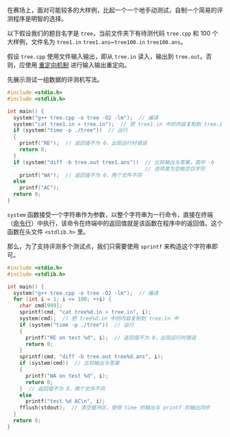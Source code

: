 在赛场上，面对可能较多的大样例，比起一个一个地手动测试，自制一个简易的评测程序是明智的选择。

以下假设我们的题目名字是 `tree`，当前文件夹下有待测代码 `tree.cpp` 和 $100$ 个大样例，文件名为 `tree1.in`  `tree1.ans`\~`tree100.in`  `tree100.ans`。

假设 `tree.cpp` 使用文件输入输出，即从 `tree.in` 读入，输出到 `tree.out`。否则，应使用 [重定向机制](../cmd.md#重定向机制) 进行输入输出重定向。

先展示测试一组数据的评测机写法。

```cpp
#include <stdio.h>
#include <stdlib.h>

int main() {
  system("g++ tree.cpp -o tree -O2 -lm");  // 编译
  system("cat tree1.in > tree.in");  // 把 tree1.in 中的内容复制到 tree.in 中
  if (system("time -p ./tree"))  // 运行
  {
    printf("RE");  // 返回值不为 0，出现运行时错误
    return 0;
  }
  if (system("diff -b tree.out tree1.ans"))  // 比较输出与答案，其中 -b
                                             // 选项意为忽略空白字符
    printf("WA");  // 返回值不为 0，两个文件不同
  else
    printf("AC");
  return 0;
}
```

`system` 函数接受一个字符串作为参数，以整个字符串为一行命令，直接在终端（[命令行](/tools/cmd/)）中执行，该命令在终端中的返回值就是该函数在程序中的返回值。这个函数在头文件 `<stdlib.h>` 里。

那么，为了支持评测多个测试点，我们只需要使用 `sprintf` 来构造这个字符串即可。

```cpp
#include <stdio.h>
#include <stdlib.h>

int main() {
  system("g++ tree.cpp -o tree -O2 -lm");  // 编译
  for (int i = 1; i <= 100; ++i) {
    char cmd[999];
    sprintf(cmd, "cat tree%d.in > tree.in", i);
    system(cmd);  // 把 tree%d.in 中的内容复制到 tree.in 中
    if (system("time -p ./tree"))  // 运行
    {
      printf("RE on test %d", i);  // 返回值不为 0，出现运行时错误
      return 0;
    }
    sprintf(cmd, "diff -b tree.out tree%d.ans", i);
    if (system(cmd))  // 比较输出与答案
    {
      printf("WA on test %d", i);
      return 0;
    }  // 返回值不为 0，两个文件不同
    else
      printf("test %d AC\n", i);
    fflush(stdout);  // 清空缓冲区，使得 time 的输出与 printf 的输出同步
  }
  return 0;
}
```
